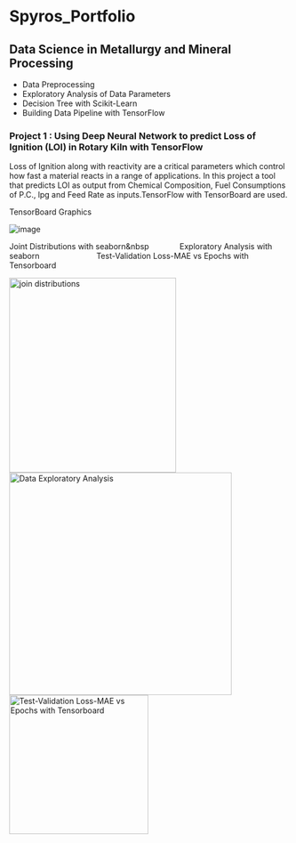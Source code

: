 
# Spyros_Portfolio

## Data Science in Metallurgy and Mineral Processing
* Data Preprocessing
* Exploratory Analysis of Data Parameters
* Decision Tree with Scikit-Learn
* Building Data Pipeline with TensorFlow

### Project 1 : Using Deep Neural Network to predict Loss of Ignition (LOI) in Rotary Kiln with TensorFlow 
  Loss of Ignition along with reactivity are a critical parameters which control how fast a material reacts in a range of applications.
  In this project   a tool that predicts LOI as output  from Chemical Composition, Fuel Consumptions of P.C., lpg and Feed Rate as inputs.TensorFlow with TensorBoard are used.  

TensorBoard Graphics
 
 ![image](https://user-images.githubusercontent.com/56194024/111066076-d6142400-84c5-11eb-8a63-cd99092393b3.png)

 

Joint Distributions with seaborn&nbsp &nbsp;&nbsp;&nbsp;&nbsp;&nbsp;&nbsp;&nbsp;&nbsp;&nbsp;&nbsp;&nbsp;&nbsp;&nbsp;Exploratory Analysis with seaborn &nbsp;&nbsp;&nbsp;&nbsp;&nbsp;&nbsp;&nbsp;&nbsp;&nbsp;&nbsp;&nbsp;&nbsp;&nbsp;&nbsp;&nbsp;&nbsp;&nbsp;&nbsp;&nbsp;&nbsp;&nbsp;&nbsp;&nbsp;&nbsp; Test-Validation Loss-MAE vs Epochs with Tensorboard   




<p float="left">
  <img src='https://github.com/spyrgalaz/DNN_RK/blob/main/metallurgy/joint_distributions.png' width=300 height=350 title='join distributions'/>
  <img src='https://github.com/spyrgalaz/DNN_RK/blob/main/metallurgy/plot8.png' width=400 title='Data Exploratory Analysis' />
  <img src='https://github.com/spyrgalaz/DNN_RK/blob/main/metallurgy/DNN_RK_LOSS.PNG' width=250 title='Test-Validation Loss-MAE vs Epochs with Tensorboard' /> 
</p>


